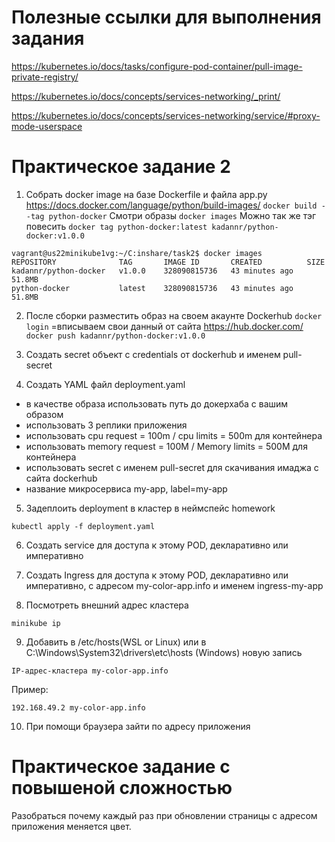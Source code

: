 # Полезные ссылки для выполнения задания

https://kubernetes.io/docs/tasks/configure-pod-container/pull-image-private-registry/

https://kubernetes.io/docs/concepts/services-networking/_print/ 

https://kubernetes.io/docs/concepts/services-networking/service/#proxy-mode-userspace 


# Практическое задание 2

1. Собрать docker image на базе Dockerfile и файла app.py  https://docs.docker.com/language/python/build-images/ 
`docker build --tag python-docker`
Смотри образы
`docker images`
Можно так же тэг повесить
`docker tag python-docker:latest kadannr/python-docker:v1.0.0`
```
vagrant@us22minikube1vg:~/C:inshare/task2$ docker images
REPOSITORY              TAG       IMAGE ID       CREATED          SIZE
kadannr/python-docker   v1.0.0    328090815736   43 minutes ago   51.8MB
python-docker           latest    328090815736   43 minutes ago   51.8MB 
```
2. После сборки разместить образ на своем акаунте Dockerhub
`docker login` =вписываем свои данный от сайта https://hub.docker.com/
`docker push kadannr/python-docker:v1.0.0`
3. Создать secret объект с credentials от dockerhub и именем pull-secret

4. Создать YAML файл deployment.yaml 

- в качестве образа использовать путь до докерхаба с вашим образом
- использовать 3 реплики приложения
- использовать cpu request = 100m / cpu limits = 500m для контейнера 
- использовать memory request = 100M / Memory limits = 500M для контейнера
- использовать secret с именем  pull-secret для скачивания имаджа с сайта dockerhub
- название микросервиса my-app, label=my-app

5. Задеплоить deployment в кластер в неймспейс homework
```
kubectl apply -f deployment.yaml
```

6. Создать service для доступа к этому POD, декларативно или императивно

7. Создать Ingress для доступа к этому POD, декларативно или императивно, с адресом my-color-app.info и именем ingress-my-app

8. Посмотреть внешний адрес кластера
```
minikube ip
```

9. Добавить в /etc/hosts(WSL or Linux) или в C:\Windows\System32\drivers\etc\hosts (Windows) новую запись
```
IP-адрес-кластера my-color-app.info
```

Пример:
```
192.168.49.2 my-color-app.info
```
10. При помощи браузера зайти по адресу приложения 

# Практическое задание с повышеной сложностью

Разобраться почему каждый раз при обновлении страницы с адресом приложения меняется цвет.
